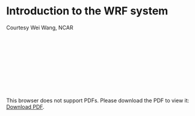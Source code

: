 # Introduction to the WRF system

Courtesy Wei Wang, NCAR

<object data="https://www2.mmm.ucar.edu/wrf/users/tutorial/202101/wang_intro.pdf" type="application/pdf" width="700px" height="700px">
    <embed src="https://www2.mmm.ucar.edu/wrf/users/tutorial/202101/wang_intro.pdf">
        <p>This browser does not support PDFs. Please download the PDF to view it: <a href="https://www2.mmm.ucar.edu/wrf/users/tutorial/202101/wang_intro.pdf">Download PDF</a>.</p>
    </embed>
</object>
